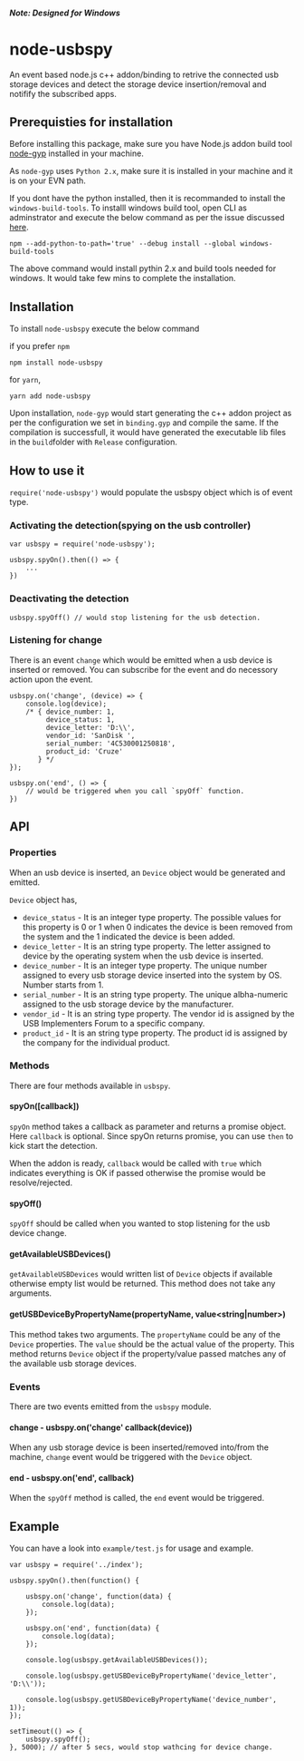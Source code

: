 ##### Note: Designed for Windows

# node-usbspy
An event based node.js c++ addon/binding to retrive the connected usb storage devices and detect the storage device insertion/removal and notifify the subscribed apps.

## Prerequisties for installation
Before installing this package, make sure you have Node.js addon build tool [node-gyp](https://github.com/nodejs/node-gyp) installed in your machine.

As `node-gyp` uses `Python 2.x`, make sure it is installed in your machine and it is on your EVN path.

If you dont have the python installed, then it is recommanded to install the `windows-build-tools`. To installl windows build tool, open CLI as adminstrator and execute the below command as per the issue discussed [here](https://github.com/felixrieseberg/windows-build-tools/issues/56).

```
npm --add-python-to-path='true' --debug install --global windows-build-tools
```

The above command would install pythin 2.x and build tools needed for windows. It would take few mins to complete the installation.


## Installation
To install `node-usbspy` execute the below command

if you prefer `npm`
```
npm install node-usbspy
```

for `yarn`,

```
yarn add node-usbspy
```
Upon installation, `node-gyp` would start generating the c++ addon project as per the configuration we set in `binding.gyp` and compile the same. If the compilation is successfull, it would have generated the executable lib files in the `build`folder with `Release` configuration.

## How to use it

`require('node-usbspy')` would populate the usbspy object which is of event type.

### Activating the detection(spying on the usb controller)

```
var usbspy = require('node-usbspy');

usbspy.spyOn().then(() => {
    ...
})
```

### Deactivating the detection

```
usbspy.spyOff() // would stop listening for the usb detection.
```

### Listening for change
There is an event `change` which would be emitted when a usb device is inserted or removed. You can subscribe for the event and do necessory action upon the event.

```
usbspy.on('change', (device) => {
    console.log(device);
    /* { device_number: 1,
         device_status: 1,
         device_letter: 'D:\\',
         vendor_id: 'SanDisk ',
         serial_number: '4C530001250818',
         product_id: 'Cruze'
       } */
});

usbspy.on('end', () => {
    // would be triggered when you call `spyOff` function.
})
```

## API

### Properties
When an usb device is inserted, an `Device` object would be generated and emitted.

`Device` object has,

* `device_status` - It is an integer type property. The possible values for this property is 0 or 1 when 0 indicates the device is been removed from the system and the 1 indicated the device is been added.
* `device_letter` - It is an string type property. The letter assigned to device by the operating system when the usb device is inserted.
*  `device_number` - It is an integer type property. The unique number assigned to every usb storage device inserted into the system by OS. Number starts from 1.
*   `serial_number` - It is an string type property. The unique albha-numeric assigned to the usb storage device by the manufacturer.
*    `vendor_id` - It is an string type property. The vendor id is assigned by the USB Implementers Forum to a specific company.
*    `product_id` - It is an string type property. The product id is assigned by the company for the individual product.


### Methods
There are four methods available in `usbspy`.

#### spyOn([callback])
`spyOn` method takes a callback as parameter and returns a promise object. Here `callback` is optional. Since spyOn returns promise, you can use `then` to kick start the detection. 

When the addon is ready, `callback` would be called with `true` which indicates everything is OK if passed otherwise the promise would be resolve/rejected.

#### spyOff()
`spyOff` should be called when you wanted to stop listening for the usb device change.

#### getAvailableUSBDevices()
`getAvailableUSBDevices` would written list of `Device` objects if available otherwise empty list would be returned. This method does not take any arguments.

#### getUSBDeviceByPropertyName(propertyName<string>, value<string|number>)
This method takes two arguments. The `propertyName` could be any of the `Device` properties. The `value` should be the actual value of the property. This method returns `Device` object if the property/value passed matches any of the available usb storage devices.
    

### Events
There are two events emitted from the `usbspy` module. 

#### change - usbspy.on('change' callback(device))
When any usb storage device is been inserted/removed into/from the machine, `change` event would be triggered with the `Device` object.

#### end - usbspy.on('end', callback)
When the `spyOff` method is called, the `end` event would be triggered.

## Example

You can have a look into `example/test.js` for usage and example.

```
var usbspy = require('../index');

usbspy.spyOn().then(function() {

    usbspy.on('change', function(data) {
        console.log(data);
    });
    
    usbspy.on('end', function(data) {
        console.log(data);
    });

    console.log(usbspy.getAvailableUSBDevices());

    console.log(usbspy.getUSBDeviceByPropertyName('device_letter', 'D:\\'));

    console.log(usbspy.getUSBDeviceByPropertyName('device_number', 1));
});

setTimeout(() => {
    usbspy.spyOff();
}, 5000); // after 5 secs, would stop wathcing for device change.
```

